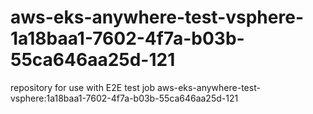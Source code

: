 # aws-eks-anywhere-test-vsphere-1a18baa1-7602-4f7a-b03b-55ca646aa25d-121
repository for use with E2E test job aws-eks-anywhere-test-vsphere:1a18baa1-7602-4f7a-b03b-55ca646aa25d-121
